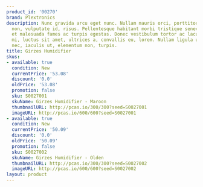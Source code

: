 ```yaml
---
product_id: '00270'
brand: Plextronics
description: Nunc gravida arcu eget nunc. Nullam mauris orci, porttitor eget, sollicitudin
  non, vulputate id, risus. Pellentesque habitant morbi tristique senectus et netus
  et malesuada fames ac turpis egestas. Donec vestibulum tortor ac lacus. Donec tellus
  mi, luctus sit amet, ultrices a, convallis eu, lorem. Nullam ligula urna, adipiscing
  nec, iaculis ut, elementum non, turpis.
title: Girzes Humidifier
skus:
- available: true
  condition: New
  currentPrice: '53.08'
  discount: '0.0'
  oldPrice: '53.08'
  promotion: false
  sku: S0027001
  skuName: Girzes Humidifier - Maroon
  thumbnailURL: http://pcas.io/300/300?seed=S0027001
  imageURL: http://pcas.io/600/600?seed=S0027001
- available: true
  condition: New
  currentPrice: '50.09'
  discount: '0.0'
  oldPrice: '50.09'
  promotion: false
  sku: S0027002
  skuName: Girzes Humidifier - Olden
  thumbnailURL: http://pcas.io/300/300?seed=S0027002
  imageURL: http://pcas.io/600/600?seed=S0027002
layout: product
---
```

